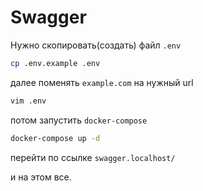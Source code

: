 # Swagger

Нужно скопировать(создать) файл `.env`
```sh
cp .env.example .env
```

далее поменять `example.com` на нужный url
```sh
vim .env
```

потом запустить `docker-compose`
```sh
docker-compose up -d
```

перейти по ссылке `swagger.localhost/`

и на этом все.
